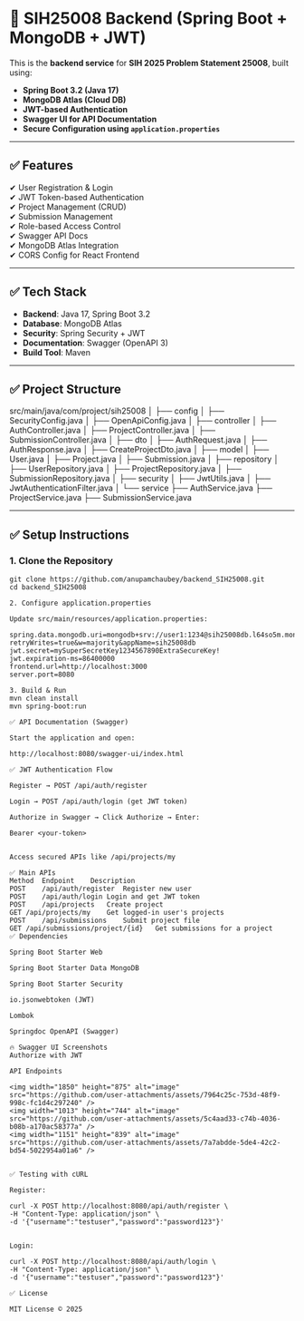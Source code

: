 # 🚀 SIH25008 Backend (Spring Boot + MongoDB + JWT)

This is the **backend service** for **SIH 2025 Problem Statement 25008**, built using:

- **Spring Boot 3.2 (Java 17)**
- **MongoDB Atlas (Cloud DB)**
- **JWT-based Authentication**
- **Swagger UI for API Documentation**
- **Secure Configuration using `application.properties`**

---

## ✅ Features
✔ User Registration & Login  
✔ JWT Token-based Authentication  
✔ Project Management (CRUD)  
✔ Submission Management  
✔ Role-based Access Control  
✔ Swagger API Docs  
✔ MongoDB Atlas Integration  
✔ CORS Config for React Frontend  

---

## ✅ Tech Stack
- **Backend**: Java 17, Spring Boot 3.2
- **Database**: MongoDB Atlas
- **Security**: Spring Security + JWT
- **Documentation**: Swagger (OpenAPI 3)
- **Build Tool**: Maven

---

## ✅ Project Structure
src/main/java/com/project/sih25008
│
├── config
│ ├── SecurityConfig.java
│ ├── OpenApiConfig.java
│
├── controller
│ ├── AuthController.java
│ ├── ProjectController.java
│ ├── SubmissionController.java
│
├── dto
│ ├── AuthRequest.java
│ ├── AuthResponse.java
│ ├── CreateProjectDto.java
│
├── model
│ ├── User.java
│ ├── Project.java
│ ├── Submission.java
│
├── repository
│ ├── UserRepository.java
│ ├── ProjectRepository.java
│ ├── SubmissionRepository.java
│
├── security
│ ├── JwtUtils.java
│ ├── JwtAuthenticationFilter.java
│
└── service
├── AuthService.java
├── ProjectService.java
├── SubmissionService.java


---

## ✅ Setup Instructions

### 1. Clone the Repository
```bash[
git clone https://github.com/anupamchaubey/backend_SIH25008.git
cd backend_SIH25008

2. Configure application.properties

Update src/main/resources/application.properties:

spring.data.mongodb.uri=mongodb+srv://user1:1234@sih25008db.l64so5m.mongodb.net/sih25008db?retryWrites=true&w=majority&appName=sih25008db
jwt.secret=mySuperSecretKey1234567890ExtraSecureKey!
jwt.expiration-ms=86400000
frontend.url=http://localhost:3000
server.port=8080

3. Build & Run
mvn clean install
mvn spring-boot:run

✅ API Documentation (Swagger)

Start the application and open:

http://localhost:8080/swagger-ui/index.html

✅ JWT Authentication Flow

Register → POST /api/auth/register

Login → POST /api/auth/login (get JWT token)

Authorize in Swagger → Click Authorize → Enter:

Bearer <your-token>


Access secured APIs like /api/projects/my

✅ Main APIs
Method	Endpoint	Description
POST	/api/auth/register	Register new user
POST	/api/auth/login	Login and get JWT token
POST	/api/projects	Create project
GET	/api/projects/my	Get logged-in user's projects
POST	/api/submissions	Submit project file
GET	/api/submissions/project/{id}	Get submissions for a project
✅ Dependencies

Spring Boot Starter Web

Spring Boot Starter Data MongoDB

Spring Boot Starter Security

io.jsonwebtoken (JWT)

Lombok

Springdoc OpenAPI (Swagger)

🔥 Swagger UI Screenshots
Authorize with JWT

API Endpoints

<img width="1850" height="875" alt="image" src="https://github.com/user-attachments/assets/7964c25c-753d-48f9-998c-fc1d4c297240" />
<img width="1013" height="744" alt="image" src="https://github.com/user-attachments/assets/5c4aad33-c74b-4036-b08b-a170ac58377a" />
<img width="1151" height="839" alt="image" src="https://github.com/user-attachments/assets/7a7abdde-5de4-42c2-bd54-5022954a01a6" />


✅ Testing with cURL

Register:

curl -X POST http://localhost:8080/api/auth/register \
-H "Content-Type: application/json" \
-d '{"username":"testuser","password":"password123"}'


Login:

curl -X POST http://localhost:8080/api/auth/login \
-H "Content-Type: application/json" \
-d '{"username":"testuser","password":"password123"}'

✅ License

MIT License © 2025
